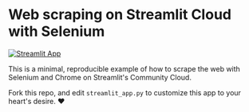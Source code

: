 # Web scraping on Streamlit Cloud with Selenium

[![Streamlit App](https://static.streamlit.io/badges/streamlit_badge_black_white.svg)](https://selenium.streamlit.app/)

This is a minimal, reproducible example of how to scrape the web with Selenium and Chrome on Streamlit's Community Cloud. 

Fork this repo, and edit `streamlit_app.py` to customize this app to your heart's desire. ❤️
